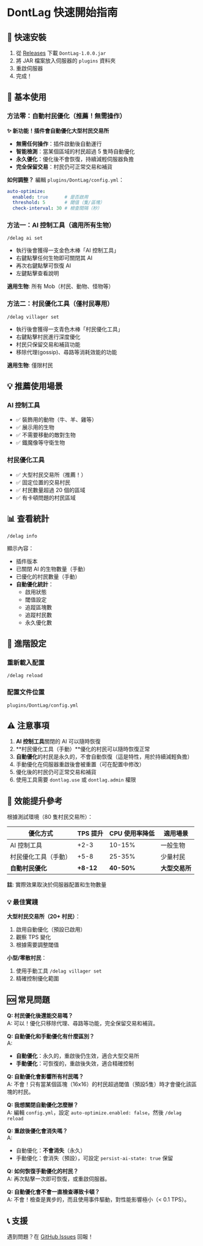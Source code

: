 # DontLag 快速開始指南

## 🚀 快速安裝

1. 從 [Releases](https://github.com/sunrisemc-tw/mc-plugin_dont_lag/releases) 下載 `DontLag-1.0.0.jar`
2. 將 JAR 檔案放入伺服器的 `plugins` 資料夾
3. 重啟伺服器
4. 完成！

## 📖 基本使用

### 方法零：自動村民優化（推薦！無需操作）

**✨ 新功能！插件會自動優化大型村民交易所**

- **無需任何操作**：插件啟動後自動運行
- **智能檢測**：當某個區域的村民超過 5 隻時自動優化
- **永久優化**：優化後不會恢復，持續減輕伺服器負擔
- **完全保留交易**：村民仍可正常交易和補貨

**如何調整？**
編輯 `plugins/DontLag/config.yml`：
```yaml
auto-optimize:
  enabled: true      # 是否啟用
  threshold: 5       # 閾值（隻/區塊）
  check-interval: 30 # 檢查間隔（秒）
```

### 方法一：AI 控制工具（適用所有生物）

```
/delag ai set
```
- 執行後會獲得一支金色木棒「AI 控制工具」
- 右鍵點擊任何生物即可關閉其 AI
- 再次右鍵點擊可恢復 AI
- 左鍵點擊查看說明

**適用生物**: 所有 Mob（村民、動物、怪物等）

### 方法二：村民優化工具（僅村民專用）

```
/delag villager set
```
- 執行後會獲得一支青色木棒「村民優化工具」
- 右鍵點擊村民進行深度優化
- 村民只保留交易和補貨功能
- 移除代理(gossip)、尋路等消耗效能的功能

**適用生物**: 僅限村民

## 💡 推薦使用場景

### AI 控制工具
- ✅ 裝飾用的動物（牛、羊、雞等）
- ✅ 展示用的生物
- ✅ 不需要移動的敵對生物
- ✅ 鐵魔像等守衛生物

### 村民優化工具
- ✅ 大型村民交易所（推薦！）
- ✅ 固定位置的交易村民
- ✅ 村民數量超過 20 個的區域
- ✅ 有卡頓問題的村民區域

## 📊 查看統計

```
/delag info
```

顯示內容：
- 插件版本
- 已關閉 AI 的生物數量（手動）
- 已優化的村民數量（手動）
- **自動優化統計**：
  - 啟用狀態
  - 閾值設定
  - 追蹤區塊數
  - 追蹤村民數
  - 永久優化數

## 🔧 進階設定

### 重新載入配置
```
/delag reload
```

### 配置文件位置
`plugins/DontLag/config.yml`

## ⚠️ 注意事項

1. **AI 控制工具**關閉的 AI 可以隨時恢復
2. **村民優化工具（手動）**優化的村民可以隨時恢復正常
3. **自動優化**的村民是永久的，不會自動恢復（這是特性，用於持續減輕負擔）
4. 手動優化在伺服器重啟後會被重置（可在配置中修改）
5. 優化後的村民仍可正常交易和補貨
6. 使用工具需要 `dontlag.use` 或 `dontlag.admin` 權限

## 🎯 效能提升參考

根據測試環境（80 隻村民交易所）：

| 優化方式 | TPS 提升 | CPU 使用率降低 | 適用場景 |
|---------|---------|--------------|---------|
| AI 控制工具 | +2-3 | 10-15% | 一般生物 |
| 村民優化工具（手動） | +5-8 | 25-35% | 少量村民 |
| **自動村民優化** | **+8-12** | **40-50%** | **大型交易所** |

**註**: 實際效果取決於伺服器配置和生物數量

### 💡 最佳實踐

**大型村民交易所（20+ 村民）**：
1. 啟用自動優化（預設已啟用）
2. 觀察 TPS 變化
3. 根據需要調整閾值

**小型/零散村民**：
1. 使用手動工具 `/delag villager set`
2. 精確控制優化範圍

## 🆘 常見問題

**Q: 村民優化後還能交易嗎？**  
A: 可以！優化只移除代理、尋路等功能，完全保留交易和補貨。

**Q: 自動優化和手動優化有什麼區別？**  
A: 
- **自動優化**：永久的，重啟後仍生效，適合大型交易所
- **手動優化**：可恢復的，重啟後失效，適合精確控制

**Q: 自動優化會影響所有村民嗎？**  
A: 不會！只有當某個區塊（16x16）的村民超過閾值（預設5隻）時才會優化該區塊的村民。

**Q: 我想關閉自動優化怎麼辦？**  
A: 編輯 `config.yml`，設定 `auto-optimize.enabled: false`，然後 `/delag reload`

**Q: 重啟後優化會消失嗎？**  
A: 
- 自動優化：**不會消失**（永久）
- 手動優化：會消失（預設），可設定 `persist-ai-state: true` 保留

**Q: 如何恢復手動優化的村民？**  
A: 再次點擊一次即可恢復，或重啟伺服器。

**Q: 自動優化會不會一直檢查導致卡頓？**  
A: 不會！檢查是異步的，而且使用事件驅動，對性能影響極小（< 0.1 TPS）。

## 📞 支援

遇到問題？在 [GitHub Issues](https://github.com/sunrisemc-tw/mc-plugin_dont_lag/issues) 回報！

